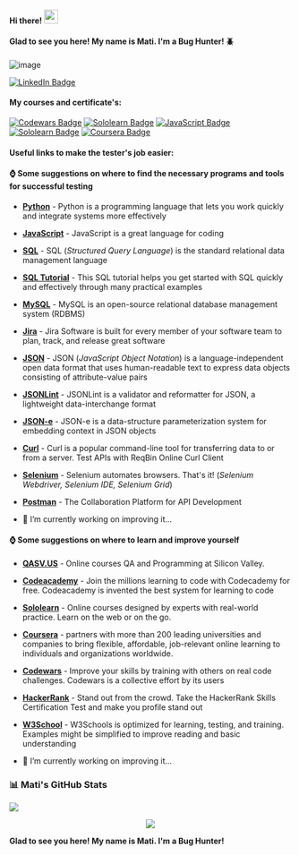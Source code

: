 <h4>Hi there! <img src="https://media.giphy.com/media/hvRJCLFzcasrR4ia7z/giphy.gif" width="25px"</h4>
                  
#### Glad to see you here! My name is Mati. I'm a Bug Hunter! :beetle:

![image](https://user-images.githubusercontent.com/84297420/125023753-5e4da480-e034-11eb-920f-045f4b46e3c9.png)

[![LinkedIn Badge](https://img.shields.io/badge/LinkedIn-Profile-informational?style=flat&logo=linkedin&logoColor=white&color=0D76A8)](https://www.linkedin.com/in/mati-lehissaar/)

#### My courses and certificate's:
[![Codewars Badge](https://img.shields.io/badge/Codewars-Profile-informational?style=flat&logo=codewars&logoColor=white&color=b1361e)](https://www.codewars.com/users/matijoingithub)
[![Sololearn Badge](https://img.shields.io/badge/Sololearn-SQL-informational?style=flat&logo=sololearn&logoColor=white&color=FFA500)](https://www.sololearn.com/certificates/course/en/21775668/1060/landscape/png)
[![JavaScript Badge](https://img.shields.io/badge/Sololearn-JavaScript-informational?style=flat&logo=sololearn&logoColor=white&color=FFEF00)](https://www.sololearn.com/certificates/course/en/21775668/1024/landscape/png)
[![Sololearn Badge](https://img.shields.io/badge/Sololearn-PythonCore-informational?style=flat&logo=sololearn&logoColor=white&color=4E5180)](https://www.sololearn.com/certificates/course/en/21775668/1073/landscape/png)
[![Coursera Badge](https://img.shields.io/badge/Coursera-ITSupport-informational?style=flat&logo=coursera&logoColor=white&color=2B60DE)](https://www.coursera.org/account/accomplishments/certificate/ADU8JW8U5YRS)

#### Useful links to make the tester's job easier:
  
#### ⌚ Some suggestions on where to find the necessary programs and tools for successful testing
- [**Python**](https://www.python.org/) - Python is a programming language that lets you work quickly and integrate systems more effectively
- [**JavaScript**](https://www.javascript.com/) - JavaScript is a great language for coding
- [**SQL**](https://en.wikipedia.org/wiki/SQL) - SQL (*Structured Query Language*) is the standard relational data management language
- [**SQL Tutorial**](https://www.sqltutorial.org) - This SQL tutorial helps you get started with SQL quickly and effectively through many practical examples
- [**MySQL**](https://en.wikipedia.org/wiki/MySQL) - MySQL is an open-source relational database management system (RDBMS)
- [**Jira**](https://www.atlassian.com/software/jira/) - Jira Software is built for every member of your software team to plan, track, and release great software
- [**JSON**](https://jsonformatter.curiousconcept.com/#/) - JSON (*JavaScript Object Notation*) is a language-independent open data format that uses human-readable text to express data objects consisting of attribute-value pairs
- [**JSONLint**](https://jsonlint.com) - JSONLint is a validator and reformatter for JSON, a lightweight data-interchange format
- [**JSON-e**](https://json-e.js.org/) - JSON-e is a data-structure parameterization system for embedding context in JSON objects
- [**Curl**](https://reqbin.com/curl) - Curl is a popular command-line tool for transferring data to or from a server. Test APIs with ReqBin Online Curl Client
- [**Selenium**](https://www.selenium.dev) - Selenium automates browsers. That's it! (*Selenium Webdriver, Selenium IDE, Selenium Grid*)
- [**Postman**](https://www.postman.com) - The Collaboration Platform for API Development
  
- 💬 I’m currently working on improving it...
  
#### ⌚ Some suggestions on where to learn and improve yourself
- [**QASV.US**](https://www.qasv.us/en) - Online courses QA and Programming at Silicon Valley.
- [**Codeacademy**](https://www.codecademy.com/) - Join the millions learning to code with Codecademy for free. Codeacademy is invented the best system for learning to code
- [**Sololearn**](https://www.coursera.org/) - Online courses designed by experts with real-world practice. Learn on the web or on the go. 
- [**Coursera**](https://www.coursera.org/) - partners with more than 200 leading universities and companies to bring flexible, affordable, job-relevant online learning to individuals and organizations worldwide.
- [**Codewars**](https://www.codewars.com) - Improve your skills by training with others on real code challenges. Codewars is a collective effort by its users
- [**HackerRank**](https://www.hackerrank.com/dashboard) - Stand out from the crowd. Take the HackerRank Skills Certification Test and make you profile stand out
- [**W3School**](https://www.w3schools.com) - W3Schools is optimized for learning, testing, and training. Examples might be simplified to improve reading and basic understanding
  
- 💬 I’m currently working on improving it...


### 📊 Mati's GitHub Stats

<img
  src="https://github-readme-stats.vercel.app/api?username=matijoingithub&count_private=true&title_color=6495ED&icon_color=FD9047&text_color=0C2233&custom_title=Mati+Lehissaar's+GitHub+Stats&show_icons=true"
/>
 
  
<!-- retro visitor counter -->
<p align="center"> 
  <img src="https://profile-counter.glitch.me/{matijoingithub}/count.svg" />
</p>

  <!-- retro visitor counter -->
<p align="center"> 
 
  **Glad to see you here! My name is Mati. I'm a Bug Hunter!**
</p>
 
<!-- welcome message -->
<!--
**matijoingithub/matijoingithub** is a ✨ _special_ ✨ repository because its `README.md` (this file) appears on your GitHub profile.

Here are some ideas to get you started:

- 🔭 I’m currently working on ...
- 🌱 I’m currently learning ...
- 👯 I’m looking to collaborate on ...
- 🤔 I’m looking for help with ...
- 💬 Ask me about ...
- 📫 How to reach me: ...
- 😄 Pronouns: ...
- ⚡ Fun fact: ...
- 👋

[This text link will take you to the QA at Silicon Valley California homepage!](https://qasv.us/en)



